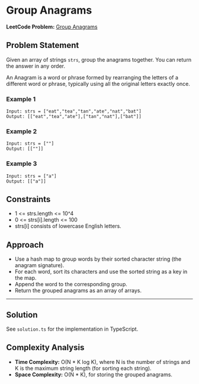 # Group Anagrams

**LeetCode Problem:** [Group Anagrams](https://leetcode.com/problems/group-anagrams/)

## Problem Statement
Given an array of strings `strs`, group the anagrams together. You can return the answer in any order.

An Anagram is a word or phrase formed by rearranging the letters of a different word or phrase, typically using all the original letters exactly once.

### Example 1
```
Input: strs = ["eat","tea","tan","ate","nat","bat"]
Output: [["eat","tea","ate"],["tan","nat"],["bat"]]
```

### Example 2
```
Input: strs = [""]
Output: [[""]]
```

### Example 3
```
Input: strs = ["a"]
Output: [["a"]]
```

## Constraints
- 1 <= strs.length <= 10^4
- 0 <= strs[i].length <= 100
- strs[i] consists of lowercase English letters.

## Approach
- Use a hash map to group words by their sorted character string (the anagram signature).
- For each word, sort its characters and use the sorted string as a key in the map.
- Append the word to the corresponding group.
- Return the grouped anagrams as an array of arrays.

---

## Solution
See `solution.ts` for the implementation in TypeScript.

## Complexity Analysis
- **Time Complexity:** O(N * K log K), where N is the number of strings and K is the maximum string length (for sorting each string).
- **Space Complexity:** O(N * K), for storing the grouped anagrams.
